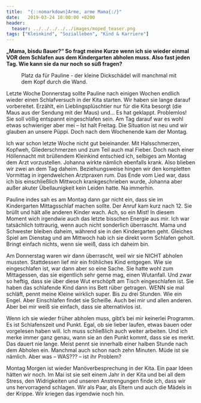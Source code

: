 ```yaml
---
title:  "{::nomarkdown}Arme, arme Mama{:/}"
date:   2019-03-24 10:00:00 +0200
header:
  teaser: ../../../../../images/moped_teaser.png
tags: ["Kleinkind", "Sozialleben", "Kind & Karriere"]
---
```


**„Mama, bisdu ßauer?“ So fragt meine Kurze wenn ich sie wieder einmal VOR dem Schlafen aus dem Kindergarten abholen muss. Also fast jeden Tag. Wie kann sie da nur noch so süß fragen?**

<figure>
  <img src="../../../../../images/moped.png" alt="">
  <figcaption>Platz da für Pauline - der kleine Dickschädel will manchmal mit dem Kopf durch die Wand.</figcaption>
</figure>

Letzte Woche Donnerstag sollte Pauline nach einigen Wochen endlich wieder einen Schlafversuch in der Kita starten. Wir haben sie lange darauf vorbereitet. Erzählt, ein Lieblingsplüschtier nur für die Kita besorgt (die Maus aus der Sendung mit der Maus) und… Es hat geklappt. Problemlos! Sie soll völlig entspannt eingeschlafen sein. Am Tag darauf war es wohl etwas schwieriger aber mei – Ist halt Freitag. Die Situation ist neu und wir glauben an unsere Püppi. Doch nach dem Wochenende kam der Montag. 

Ich war schon letzte Woche nicht gut beieinander. Mit Halsschmerzen, Kopfweh, Gliederschmerzen und zum Teil auch mal Fieber. Doch nach einer Höllennacht mit brüllendem Kleinkind entschied ich, selbiges am Montag dem Arzt vorzustellen. Johanna wirkte nämlich ebenfalls krank. Also blieben wir zwei an dem Tag daheim. Beziehungsweise hingen wir den kompletten Vormittag in irgendwelchen Arztpraxen rum. Das Ende vom Lied war, dass ich bis einschließlich Mittwoch krankgeschrieben wurde, Johanna aber außer akuter Übellaunigkeit kein Leiden hatte. Na immerhin.

Pauline indes sah es am Montag dann gar nicht ein, dass sie im Kindergarten Mittagsschlaf machen sollte. Der Anruf kam kurz nach 12. Sie brüllt und hält alle anderen Kinder wach. Ach, so ein Mist! In diesem Moment wich irgendwie auch das letzte bisschen Energie aus mir. Ich war tatsächlich tottraurig, wenn auch nicht sonderlich überrascht. Mama und Schwester bleiben daheim, während sie in den Kindergarten geht. Gleiches Spiel am Dienstag und am Mittwoch hab ich sie direkt vorm Schlafen geholt. Bringt einfach nichts, wenn sie weiß, dass ich daheim bin. 

Am Donnerstag waren wir dann überrascht, weil wir sie NICHT abholen mussten. Stattdessen lief mir ein fröhliches Kind entgegen. Wie sie eingeschlafen ist, war dann aber so eine Sache. Sie hatte wohl zum Mittagessen, das sie eigentlich sehr gerne mag, einen Wutanfall. Und zwar so heftig, dass sie über diese Wut erschöpft am Tisch eingeschlafen ist. Sie haben das schlafende Kind dann ins Bett rüber getragen. WENN sie mal schläft, pennt meine Kleine wirklich super. Bis zu drei Stunden. Wie ein Engel. Aber Einschlafen findet sie Scheiße. Auch bei mir und allen anderen. Aber bei mir weiß sie einfach, dass sie alternativlos ist.

Wenn ich sie wieder früher abholen muss, gibt’s bei mir keinerlei Programm. Es ist Schlafenszeit und Punkt. Egal, ob sie lieber laufen, etwas bauen oder vorgelesen haben will. Ich muss schließlich auch weiter arbeiten. Und ich merke immer ganz genau, wann sie an den Punkt kommt, dass sie es merkt. Das dauert nie lange. Meist pennt sie innerhalb einer halben Stunde nach dem Abholen ein. Manchmal auch schon nach zehn Minuten. Müde ist sie nämlich. Aber was – WAS??? – ist ihr Problem? 

Montag Morgen ist wieder Manöverbesprechung in der Kita. Ein paar Ideen hätten wir noch. Im Mai ist sie seit einem Jahr in der Kita und bei all dem Stress, den Widrigkeiten und unseren Anstrengungen finde ich, dass wir uns hervorragend schlagen. Wir als Paar, als Eltern und auch die Mädels in der Krippe. Wir kriegen das irgendwie noch hin.



 















 












   






































